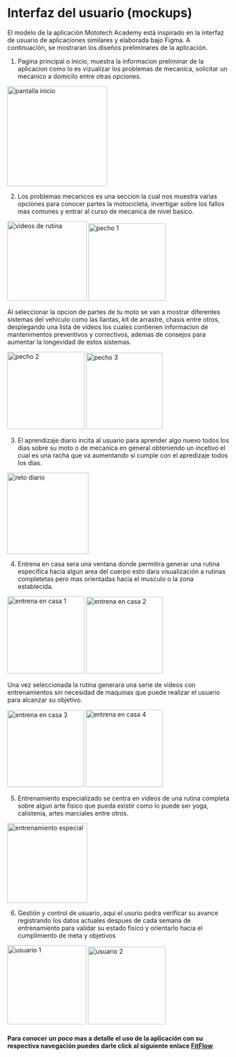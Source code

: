 # Interfaz del usuario (mockups)

El modelo de la aplicación Mototech Academy está inspirado en la interfaz de usuario de aplicaciones similares y elaborada bajo Figma. A continuación, se mostraran los diseños preliminares de la aplicación.

1. Pagina principal o inicio, muestra la informacion preliminar de la aplicacion como lo es vizualizar los problemas de mecanica, solicitar un mecanico a domicilo entre otras opciones.

<img width="227" alt="pantalla inicio" src="https://github.com/cveloza08/Android_proyecto/assets/42224057/cd9c57c3-5127-4d2d-bf21-1a14750cd080">

2. Los problemas mecanicos es una seccion la cual nos muestra varias opciones para conocer partes la motocicleta, invertigar sobre los fallos mas comunes y entrar al curso de mecanica de nivel basico.
   
<img width="180" alt="videos de rutina" src="https://github.com/cveloza08/Android_proyecto/assets/42224057/17514e39-c71a-4ae8-8dfa-580a53496a74">
<img width="175" alt="pecho 1" src="https://github.com/cveloza08/Android_proyecto/assets/42224057/a236a294-4ef5-44ce-86bd-f48d730f220a">

Al seleccionar la opcion de partes de tu moto se van a mostrar diferentes sistemas del vehiculo como las llantas, kit de arrastre, chasis entre otros, desplegando una lista de videos los cuales contienen informacion de mantenimentos preventivos y correctivos, ademas de consejos para aumentar la longevidad de estos sistemas. 

<img width="175" alt="pecho 2" src="https://github.com/cveloza08/Android_proyecto/assets/42224057/e06da12c-6ce9-47df-aca5-bf141fb82bcb">
<img width="173" alt="pecho 3" src="https://github.com/cveloza08/Android_proyecto/assets/42224057/a1b7aa7a-7a59-42bd-848a-b3b1b2e3960b">

3. El aprendizaje diario incita al usuario para aprender algo nuevo todos los dias sobre su moto o de mecanica en general obteniendo un incetivo el cual es una racha que va aumentando si cumple con el apredizaje todos los dias.

<img width="184" alt="reto diario" src="https://github.com/cveloza08/Android_proyecto/assets/42224057/0b79fd98-9664-4e81-bdfb-0102d5ffcaba">

4. Entrena en casa sera una ventana donde permitira generar una rutina especifica hacia algun area del cuerpo esto dara visualización a rutinas completetas pero mas orientadas hacia el musculo o la zona establecida.

<img width="175" alt="entrena en casa 1" src="https://github.com/cveloza08/Android_proyecto/assets/42224057/c1e763ef-d7b0-4928-80c2-d65bb50fd725">
<img width="174" alt="entrena en casa 2" src="https://github.com/cveloza08/Android_proyecto/assets/42224057/59aa3bfa-c897-468f-ba8a-e3867f65f629">

Una vez seleccionada la rutina generara una serie de videos con entrenamientos sin necesidad de maquinas que puede realizar el usuario para alcanzar su objetivo.

<img width="174" alt="entrena en casa 3" src="https://github.com/cveloza08/Android_proyecto/assets/42224057/da0f305d-cb53-4624-82e8-82a24c4f982a">
<img width="175" alt="entrena en casa 4" src="https://github.com/cveloza08/Android_proyecto/assets/42224057/eb652ec5-0fcc-4d77-b637-3c38855fe910">

5. Entrenamiento especializado se centra en videos de una rutina completa sobre algun arte fisico que pueda existir como lo puede ser yoga, calistenia, artes marciales entre otros.

<img width="181" alt="entrenamiento especial" src="https://github.com/cveloza08/Android_proyecto/assets/42224057/425f07e0-b7b2-41b3-b16c-c886ba1b3693">

6. Gestión y control de usuario, aqui el usurio podra verificar su avance registrando los datos actuales despues de cada semana de entrenamiento para validar su estado fisico y orientarlo hacia el cumplimiento de meta y objetivos


<img width="179" alt="usuario 1" src="https://github.com/cveloza08/Android_proyecto/assets/42224057/d07a5bd5-01a0-4a89-b5a8-747f64deb240">
<img width="176" alt="usuario 2" src="https://github.com/cveloza08/Android_proyecto/assets/42224057/8c1d9a43-bbb4-4330-ab26-472e196e9e22">

#### Para conocer un poco mas a detalle el uso de la aplicación con su respectiva navegación puedes darle click al siguiente enlace [FitFlow](https://www.figma.com/proto/oxsrKGyQq03BixVzelgOJI/FitFlow?type=design&node-id=2-4&t=Y39TpcR7pkLOlJWF-0&scaling=scale-down&page-id=0%3A1&starting-point-node-id=2%3A4)
